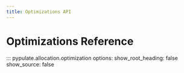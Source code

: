 ```yaml
---
title: Optimizations API
---
```


# Optimizations Reference

::: pypulate.allocation.optimization
    options:
      show_root_heading: false
      show_source: false 
